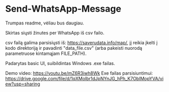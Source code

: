 # Send-WhatsApp-Message

Trumpas readme, vėliau bus daugiau.

Skirtas siųsti žinutes per WhatsApp iš csv failo.

csv failą galima parsisiųsti iš: https://saverudata.info/map/, jį reikia įkelti į kodo direktoriją ir pavadinti "data_file.csv" (arba pakeisti nuorodą parametruose kintamąjam FILE_PATH).


Padarytas basic UI, suibildintas Windows .exe failas.

Demo video: https://youtu.be/mZ6R3iwh8Wk
Exe failas parsisiuntimui: https://drive.google.com/file/d/1qXMolbr1dJpNYnJG_hPh_K7ObIMopYVA/view?usp=sharing

